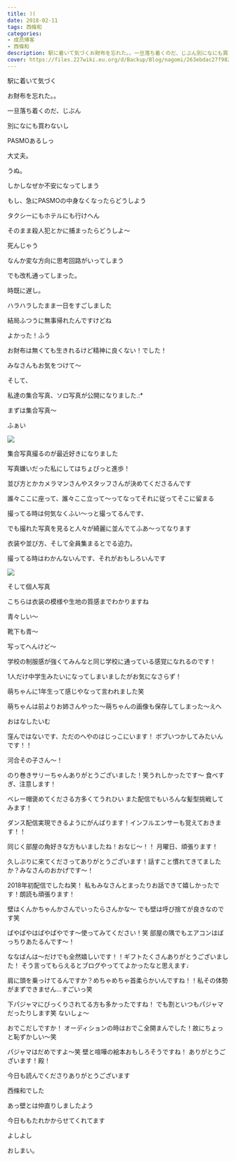 ```yaml
---
title: )(
date: 2018-02-11
tags: 西條和
categories: 
- 成员博客
- 西條和
description: 駅に着いて気づくお財布を忘れた。。一旦落ち着くのだ、じぶん別になにも買わないしPASMOあるしっ大丈夫。うぬ。...
cover: https://files.227wiki.eu.org/d/Backup/Blog/nagomi/263ebdac27f982cad46edbc5e3108.jpg 
---
```







駅に着いて気づく






お財布を忘れた。。





一旦落ち着くのだ、じぶん




別になにも買わないし





PASMOあるしっ





大丈夫。





うぬ。





しかしなぜか不安になってしまう






もし、急にPASMOの中身なくなったらどうしよう




タクシーにもホテルにも行けへん





そのまま殺人犯とかに捕まったらどうしよ〜




死んじゃう







なんか変な方向に思考回路がいってしまう







でも改札通ってしまった。




時既に遅し。





ハラハラしたまま一日をすごしました






結局ふつうに無事帰れたんですけどね



よかった！ふう







お財布は無くても生きれるけど精神に良くない！でした！





みなさんもお気をつけて〜






そして、


私達の集合写真、ソロ写真が公開になりました.:*




まずは集合写真〜


ふぁい

![](https://files.227wiki.eu.org/d/Backup/Blog/nagomi/263ebdac27f982cad46edbc5e3108.jpg)






集合写真撮るのが最近好きになりました



写真嫌いだった私にしてはちょぴっと進歩！






並び方とかカメラマンさんやスタッフさんが決めてくださるんです





誰々ここに座って、誰々ここ立って〜ってなってそれに従ってそこに留まる





撮ってる時は何気なくふい〜っと撮ってるんです、

でも撮れた写真を見ると人々が綺麗に並んでてふあ〜ってなります






衣装や並び方、そして全員集まるとでる迫力。




撮ってる時はわかんないんです、それがおもしろいんです










![](https://files.227wiki.eu.org/d/Backup/Blog/nagomi/263ebdac27f982cad46edbc5e3108-01.jpg)



そして個人写真




こちらは衣装の模様や生地の質感までわかりますね



青々しい〜



靴下も青〜



写ってへんけど〜





学校の制服感が強くてみんなと同じ学校に通っている感覚になれるのです！






1人だけ中学生みたいになってしまいましたがお気になさらず！




萌ちゃんに1年生って感じやなって言われました笑





萌ちゃんは前よりお姉さんやった〜萌ちゃんの画像も保存してしまった〜えへ










おはなしたいむ




窪んではないです、ただのへやのはじっこにいます！
ボブいつかしてみたいんです！！



河合その子さん〜！



のり巻きサリーちゃんありがとうございました！笑うれしかったです〜
食べすぎ、注意します！



ベレー帽褒めてくださる方多くてうれひい
また配信でもいろんな髪型挑戦してみます！




ダンス配信実現できるようにがんばります！インフルエンサーも覚えておきます！！


同じく部屋の角好きな方もいましたね！おなじ〜！！
月曜日、頑張ります！




久しぶりに来てくださってありがとうございます！話すこと慣れてきてましたか？みなさんのおかげです〜！




2018年初配信でしたね笑！
私もみなさんとまったりお話できて嬉しかったです！朗読も頑張ります！



壁はくんかちゃんかさんでいったらさんかな〜
でも壁は呼び捨てが良きなのです笑



ぱやぱやはぱやぱやです〜使ってみてください！笑
部屋の隅でもエアコンはばっちりあたるんです〜！




ななばんは〜だけでも全然嬉しいです！！ギフトたくさんありがとうございました！
そう言ってもらえるとブログやっててよかったなと思えます♩




肩に頭を乗っけてるんですか？めちゃめちゃ首柔らかいんですね！！私その体勢がまずできません…すごいっ笑





下パジャマにびっくりされてる方も多かったですね！
でも割といつもパジャマだったりします笑
ないしょ〜



おでこだしですか！
オーディションの時はおでこ全開まんでした！故にちょっと恥ずかしい〜笑




パジャマはだめですよ〜笑
壁と喧嘩の絵本おもしろそうですね！
ありがとうございます！殿！









今日も読んでくださりありがとうございます







西條和でした






あっ壁とは仲直りしましたよう




今日ももたれかからせてくれてます



よしよし







おしまい。


